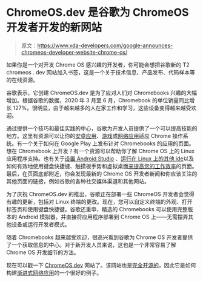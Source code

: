 # ChromeOS.dev 是谷歌为 ChromeOS 开发者开发的新网站

> 原文：<https://www.xda-developers.com/google-announces-chromeos-developer-website-chrome-os/>

如果你是一个对开发 Chrome OS 感兴趣的开发者，你可能会想把谷歌新的 T2 chromeos . dev 网站加入书签，这是一个关于技术信息、产品发布、代码样本等的在线资源。

谷歌表示，它创建 ChromeOS.dev 是为了应对人们对 Chromebooks 兴趣的大幅增加。根据谷歌的数据，2020 年 3 月至 6 月，Chromebook 的单位销量同比增长 127%。很明显，由于越来越多的人在家工作和学习，这些设备变得越来越受欢迎。

通过提供一个技巧和最佳实践的中心，谷歌为开发人员提供了一个可以提高技能的地方。这里有资源可以让你的[安卓应用](https://chromeos.dev/en/android)、[游戏](https://chromeos.dev/en/games)或[网络应用](https://chromeos.dev/en/web)适应 Chrome 操作系统。有一个关于如何在 Google Play 上发布针对 Chromebooks 的应用的页面。想在 Chromebook 上开发？有一个资源可以帮助你了解 Chrome OS 上的 Linux 应用程序支持。也有关于[设置 Android Studio](https://chromeos.dev/en/android-environment) 、[运行在 Linux 上的其他 ide](https://chromeos.dev/en/web-environment)以及如何有效地使用键盘快捷键、触摸板手势和虚拟桌面[来提高您的工作效率](https://chromeos.dev/en/productivity)的页面。最后，在页面底部附近，你会发现最新的 Chrome OS 开发者新闻和你应该关注的其他页面的链接，例如谷歌的各种社交媒体渠道和其他网站。

为了庆祝 ChromeOS.dev 的推出，谷歌正在部署一些 ChromeOS 开发者会觉得有趣的更新，包括对 Linux 终端的更改。现在，您可以自定义终端的外观、打开标签页和使用键盘快捷键。谷歌还重申，精选的 Chromebooks 可以使用完整版本的 Android 模拟器，并直接将应用程序部署到 Chrome OS 上——无需摆弄其他设备或运行开发者模式。

随着 Chromebooks 越来越受欢迎，很高兴看到谷歌为 Chrome OS 开发者提供了一个获取信息的中心。对于新开发人员来说，这也是一个非常容易了解 Chrome OS 开发细节的方法。

现在可以戳一下 [ChromeOS.dev](https://chromeos.dev/en) 网站了。该网站也是[完全开源的](https://github.com/chromeos/chromeos.dev)，因此它是如何构建[渐进式网络应用](https://www.xda-developers.com/tag/pwa/)的一个很好的例子。